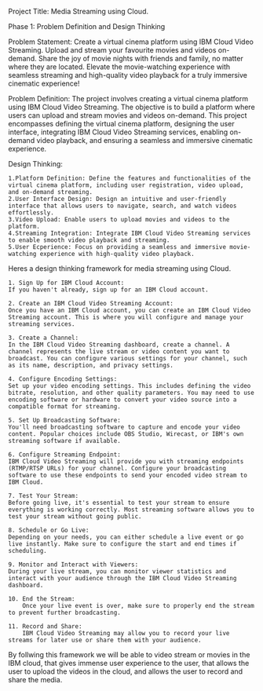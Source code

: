 Project Title: Media Streaming using Cloud.

Phase 1: Problem Definition and Design Thinking

Problem Statement: 
    Create a virtual cinema platform using IBM Cloud Video Streaming. Upload and stream your favourite movies and videos on-demand. Share the joy of movie nights with friends and family, no matter where they are located. Elevate the movie-watching experience with seamless streaming and high-quality video playback for a truly immersive cinematic experience!

Problem Definition: 
    The project involves creating a virtual cinema platform using IBM Cloud Video Streaming. The objective is to build a platform where users can upload and stream movies and videos on-demand. This project encompasses defining the virtual cinema platform, designing the user interface, integrating IBM Cloud Video Streaming services, enabling on-demand video playback, and ensuring a seamless and immersive cinematic experience.

Design Thinking:

    1.Platform Definition: Define the features and functionalities of the virtual cinema platform, including user registration, video upload, and on-demand streaming.
    2.User Interface Design: Design an intuitive and user-friendly interface that allows users to navigate, search, and watch videos effortlessly.
    3.Video Upload: Enable users to upload movies and videos to the platform.
    4.Streaming Integration: Integrate IBM Cloud Video Streaming services to enable smooth video playback and streaming.
    5.User Ecperience: Focus on providing a seamless and immersive movie-watching experience with high-quality video playback.

Heres a design thinking framework for media streaming using Cloud.

    1. Sign Up for IBM Cloud Account:
    If you haven't already, sign up for an IBM Cloud account.

    2. Create an IBM Cloud Video Streaming Account:
    Once you have an IBM Cloud account, you can create an IBM Cloud Video Streaming account. This is where you will configure and manage your streaming services.

    3. Create a Channel:
    In the IBM Cloud Video Streaming dashboard, create a channel. A channel represents the live stream or video content you want to broadcast. You can configure various settings for your channel, such as its name, description, and privacy settings.

    4. Configure Encoding Settings:
    Set up your video encoding settings. This includes defining the video bitrate, resolution, and other quality parameters. You may need to use encoding software or hardware to convert your video source into a compatible format for streaming.

    5. Set Up Broadcasting Software:
    You'll need broadcasting software to capture and encode your video content. Popular choices include OBS Studio, Wirecast, or IBM's own streaming software if available.

    6. Configure Streaming Endpoint:
    IBM Cloud Video Streaming will provide you with streaming endpoints (RTMP/RTSP URLs) for your channel. Configure your broadcasting software to use these endpoints to send your encoded video stream to IBM Cloud.

    7. Test Your Stream:
    Before going live, it's essential to test your stream to ensure everything is working correctly. Most streaming software allows you to test your stream without going public.

    8. Schedule or Go Live:
    Depending on your needs, you can either schedule a live event or go live instantly. Make sure to configure the start and end times if scheduling.

    9. Monitor and Interact with Viewers:
    During your live stream, you can monitor viewer statistics and interact with your audience through the IBM Cloud Video Streaming dashboard.

    10. End the Stream:
        Once your live event is over, make sure to properly end the stream to prevent further broadcasting.

    11. Record and Share:
        IBM Cloud Video Streaming may allow you to record your live streams for later use or share them with your audience.

By follwing this framework we will be able to video stream or movies in the IBM cloud, that gives immense user experience to the user, that allows the user to upload the videos in the cloud, and allows the user to record and share the media.